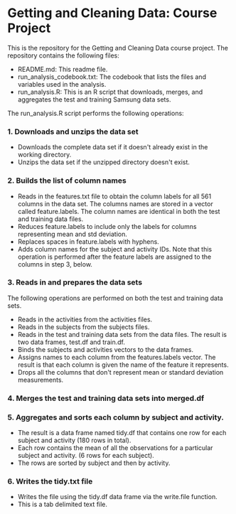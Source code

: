 # Getting and Cleaning Data: Course Project

This is the repository for the Getting and Cleaning Data course project. The repository contains the following files:
* README.md: This readme file.
* run_analysis_codebook.txt: The codebook that lists the files and variables used in the analysis. 
* run_analysis.R: This is an R script that downloads, merges, and aggregates the test and training Samsung data sets. 

The run_analysis.R script performs the following operations:

### 1. Downloads and unzips the data set
* Downloads the complete data set if it doesn't already exist in the working directory.
* Unzips the data set if the unzipped directory doesn't exist.

### 2. Builds the list of column names
* Reads in the features.txt file to obtain the column labels for all 561 columns in the data set. The columns names are stored in a vector called feature.labels. The column names are identical in both the test and training data files.
* Reduces feature.labels to include only the labels for columns representing mean and std deviation.
* Replaces spaces in feature.labels with hyphens.
* Adds column names for the subject and activity IDs. Note that this operation is performed after the feature labels are assigned to the columns in step 3, below.

### 3. Reads in and prepares the data sets
The following operations are performed on both the test and training data sets.
* Reads in the activities from the activities files.
* Reads in the subjects from the subjects files.
* Reads in the test and training data sets from the data files. The result is two data frames, test.df and train.df.
* Binds the subjects and activities vectors to the data frames.
* Assigns names to each column from the features.labels vector. The result is that each column is given the name of the feature it represents.
* Drops all the columns that don't represent mean or standard deviation measurements.

### 4. Merges the test and training data sets into merged.df

### 5. Aggregates and sorts each column by subject and activity. 
* The result is a data frame named tidy.df that contains one row for each subject and activity (180 rows in total).
* Each row contains the mean of all the observations for a particular subject and activity. (6 rows for each subject).
* The rows are sorted by subject and then by activity.

### 6. Writes the tidy.txt file 
* Writes the file using the tidy.df data frame via the write.file function.
* This is a tab delimited text file.
